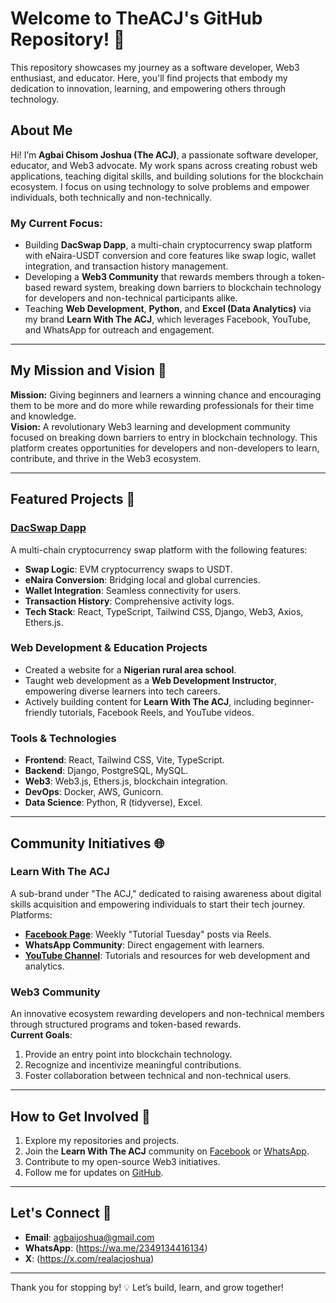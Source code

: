 # Welcome to TheACJ's GitHub Repository! 👋

This repository showcases my journey as a software developer, Web3 enthusiast, and educator. Here, you'll find projects that embody my dedication to innovation, learning, and empowering others through technology.

## About Me

Hi! I’m **Agbai Chisom Joshua (The ACJ)**, a passionate software developer, educator, and Web3 advocate. My work spans across creating robust web applications, teaching digital skills, and building solutions for the blockchain ecosystem. I focus on using technology to solve problems and empower individuals, both technically and non-technically.

### My Current Focus:
- Building **DacSwap Dapp**, a multi-chain cryptocurrency swap platform with eNaira-USDT conversion and core features like swap logic, wallet integration, and transaction history management.
- Developing a **Web3 Community** that rewards members through a token-based reward system, breaking down barriers to blockchain technology for developers and non-technical participants alike.
- Teaching **Web Development**, **Python**, and **Excel (Data Analytics)** via my brand **Learn With The ACJ**, which leverages Facebook, YouTube, and WhatsApp for outreach and engagement.

---

## My Mission and Vision 🚀

**Mission:** Giving beginners and learners a winning chance and encouraging them to be more and do more while rewarding professionals for their time and knowledge.  
**Vision:** A revolutionary Web3 learning and development community focused on breaking down barriers to entry in blockchain technology. This platform creates opportunities for developers and non-developers to learn, contribute, and thrive in the Web3 ecosystem.

---

## Featured Projects 📂

### [DacSwap Dapp](https://github.com/TheACJ/DacSwap)
A multi-chain cryptocurrency swap platform with the following features:
- **Swap Logic**: EVM cryptocurrency swaps to USDT.
- **eNaira Conversion**: Bridging local and global currencies.
- **Wallet Integration**: Seamless connectivity for users.
- **Transaction History**: Comprehensive activity logs.
- **Tech Stack**: React, TypeScript, Tailwind CSS, Django, Web3, Axios, Ethers.js.

### Web Development & Education Projects
- Created a website for a **Nigerian rural area school**.
- Taught web development as a **Web Development Instructor**, empowering diverse learners into tech careers.
- Actively building content for **Learn With The ACJ**, including beginner-friendly tutorials, Facebook Reels, and YouTube videos.

### Tools & Technologies
- **Frontend**: React, Tailwind CSS, Vite, TypeScript.
- **Backend**: Django, PostgreSQL, MySQL.
- **Web3**: Web3.js, Ethers.js, blockchain integration.
- **DevOps**: Docker, AWS, Gunicorn.
- **Data Science**: Python, R (tidyverse), Excel.

---

## Community Initiatives 🌐

### **Learn With The ACJ**
A sub-brand under "The ACJ," dedicated to raising awareness about digital skills acquisition and empowering individuals to start their tech journey. Platforms:
- **[Facebook Page](https://bit.ly/LearnWithACJ)**: Weekly "Tutorial Tuesday" posts via Reels.
- **WhatsApp Community**: Direct engagement with learners.
- **[YouTube Channel](https://youtube.com/learnwiththeacj)**: Tutorials and resources for web development and analytics.

### **Web3 Community**
An innovative ecosystem rewarding developers and non-technical members through structured programs and token-based rewards.  
**Current Goals**:
1. Provide an entry point into blockchain technology.
2. Recognize and incentivize meaningful contributions.
3. Foster collaboration between technical and non-technical users.

---

## How to Get Involved 🤝

1. Explore my repositories and projects.
2. Join the **Learn With The ACJ** community on [Facebook](https://bit.ly/LearnWithACJ) or [WhatsApp](https://wa.me/2349134416134).
3. Contribute to my open-source Web3 initiatives.
4. Follow me for updates on [GitHub](https://github.com/TheACJ).

---

## Let's Connect 🌟

- **Email**: [agbaijoshua@gmail.com](mailto:agbaijoshua@gmail.com)
- **WhatsApp**: (https://wa.me/2349134416134)
- **X**: (https://x.com/realacjoshua)

---

Thank you for stopping by! 💡 Let’s build, learn, and grow together!
